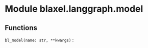 Module blaxel.langgraph.model
=============================

Functions
---------

`bl_model(name: str, **kwargs)`
: